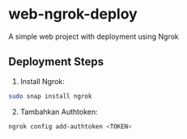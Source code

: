 # web-ngrok-deploy
A simple web project with deployment using Ngrok
## Deployment Steps

1. Install Ngrok:
```bash
sudo snap install ngrok
```
2. Tambahkan Authtoken:
```bash
ngrok config add-authtoken <TOKEN>
